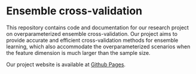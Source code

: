 
# Ensemble cross-validation


This repository contains code and documentation for our research project on overparameterized ensemble cross-validation. Our project aims to provide accurate and efficient cross-validation methods for ensemble learning, which also accommodate the overparameterized scenarios when the feature dimension is much larger than the sample size.

Our project website is available at [Github Pages](https://jaydu1.github.io/overparameterized-ensembling/).


